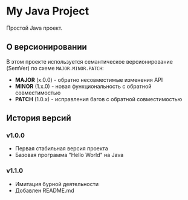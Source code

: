 # My Java Project

Простой Java проект.

## О версионировании

В этом проекте используется семантическое версионирование (SemVer) по схеме `MAJOR.MINOR.PATCH`:

- **MAJOR** (x.0.0) - обратно несовместимые изменения API
- **MINOR** (1.x.0) - новая функциональность с обратной совместимостью
- **PATCH** (1.0.x) - исправления багов с обратной совместимостью

## История версий

### v1.0.0
- Первая стабильная версия проекта
- Базовая программа "Hello World" на Java

### v1.1.0
- Имитация бурной деятельности
- Добавлен README.md
